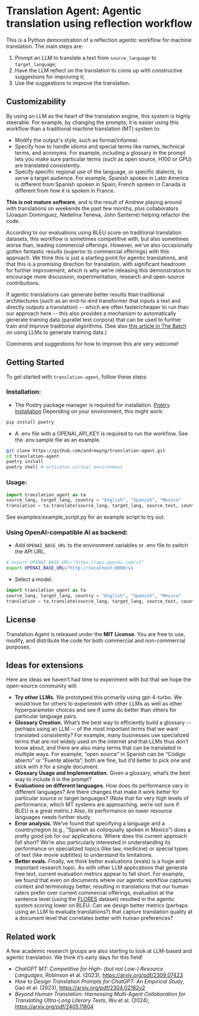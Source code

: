 # Translation Agent: Agentic translation using reflection workflow

This is a Python demonstration of a reflection agentic workflow for machine translation. The main steps are:
1. Prompt an LLM to translate a text from `source_language` to `target_language`;
2. Have the LLM reflect on the translation to come up with constructive suggestions for improving it;
3. Use the suggestions to improve the translation.

## Customizability

By using an LLM as the heart of the translation engine, this system is highly steerable. For example, by changing the prompts, it is easier using this workflow than a traditional machine translation (MT) system to:
- Modify the output's style, such as formal/informal.
- Specify how to handle idioms and special terms like names, technical terms, and acronyms. For example, including a glossary in the prompt lets you make sure particular terms (such as open source, H100 or GPU) are translated consistently.
- Specify specific regional use of the language, or specific dialects, to serve a target audience. For example, Spanish spoken in Latin America is different from Spanish spoken in Spain; French spoken in Canada is different from how it is spoken in France.

**This is not mature software**, and is the result of Andrew playing around with translations on weekends the past few months, plus collaborators (Joaquin Dominguez, Nedelina Teneva, John Santerre) helping refactor the code.

According to our evaluations using BLEU score on traditional translation datasets, this workflow is sometimes competitive with, but also sometimes worse than, leading commercial offerings. However, we’ve also occasionally gotten fantastic results (superior to commercial offerings) with this approach. We think this is just a starting point for agentic translations, and that this is a promising direction for translation, with significant headroom for further improvement, which is why we’re releasing this demonstration to encourage more discussion, experimentation, research and open-source contributions.

If agentic translations can generate better results than traditional architectures (such as an end-to-end transformer that inputs a text and directly outputs a translation) -- which are often faster/cheaper to run than our approach here -- this also provides a mechanism to automatically generate training data (parallel text corpora) that can be used to further train and improve traditional algorithms. (See also [this article in The Batch](https://www.deeplearning.ai/the-batch/building-models-that-learn-from-themselves/) on using LLMs to generate training data.)

Comments and suggestions for how to improve this are very welcome!


## Getting Started

To get started with `translation-agent`, follow these steps:

### Installation:
- The Poetry package manager is required for installation. [Poetry Installation](https://python-poetry.org/docs/#installation) Depending on your environment, this might work:

```bash
pip install poetry
```

- A .env file with a OPENAI_API_KEY is required to run the workflow. See the .env.sample file as an example.
```bash
git clone https://github.com/andrewyng/translation-agent.git
cd translation-agent
poetry install
poetry shell # activates virtual environment
```
### Usage:

```python
import translation_agent as ta
source_lang, target_lang, country = "English", "Spanish", "Mexico"
translation = ta.translate(source_lang, target_lang, source_text, country)
```
See examples/example_script.py for an example script to try out.

### Using OpenAI-compatible AI as backend:

- Add `OPENAI_BASE_URL` to the environment variables or .env file to switch the API URL.
```bash
# export OPENAI_BASE_URL="https://api.openai.com/v1"
export OPENAI_BASE_URL="http://localhost:8080/v1
```

- Select a model.
```python
import translation_agent as ta
source_lang, target_lang, country = "English", "Spanish", "Mexico"
translation = ta.translate(source_lang, target_lang, source_text, country, model = "llama-3-8b")
```

## License

Translation Agent is released under the **MIT License**. You are free to use, modify, and distribute the code
for both commercial and non-commercial purposes.

## Ideas for extensions

Here are ideas we haven’t had time to experiment with but that we hope the open-source community will:
- **Try other LLMs.** We prototyped this primarily using gpt-4-turbo. We would love for others to experiment with other LLMs as well as other hyperparameter choices and see if some do better than others for particular language pairs.
- **Glossary Creation.** What’s the best way to efficiently build a glossary -- perhaps using an LLM -- of the most important terms that we want translated consistently? For example, many businesses use specialized terms that are not widely used on the internet and that LLMs thus don’t know about, and there are also many terms that can be translated in multiple ways. For example, ”open source” in Spanish can be “Código abierto” or “Fuente abierta”; both are fine, but it’d better to pick one and stick with it for a single document.
- **Glossary Usage and Implementation.** Given a glossary, what’s the best way to include it in the prompt?
- **Evaluations on different languages.** How does its performance vary in different languages? Are there changes that make it work better for particular source or target languages? (Note that for very high levels of performance, which MT systems are approaching, we’re not sure if BLEU is a great metric.) Also, its performance on lower resource languages needs further study.
- **Error analysis.** We’ve found that specifying a language and a country/region (e.g., “Spanish as colloquially spoken in Mexico”) does a pretty good job for our applications. Where does the current approach fall short? We’re also particularly interested in understanding its performance on specialized topics (like law, medicine) or special types of text (like movie subtitles) to understand its limitations.
- **Better evals.** Finally, we think better evaluations (evals) is a huge and important research topic. As with other LLM applications that generate free text, current evaluation metrics appear to fall short. For example, we found that even on documents where our agentic workflow captures context and terminology better, resulting in translations that our human raters prefer over current commercial offerings, evaluation at the sentence level (using the [FLORES](https://github.com/facebookresearch/flores) dataset) resulted in the agentic system scoring lower on BLEU. Can we design better metrics (perhaps using an LLM to evaluate translations?) that capture translation quality at a document level that correlates better with human preferences?

## Related work

A few academic research groups are also starting to look at LLM-based and agentic translation. We think it’s early days for this field!
- *ChatGPT MT: Competitive for High- (but not Low-) Resource Languages*, Robinson et al. (2023), https://arxiv.org/pdf/2309.07423
- *How to Design Translation Prompts for ChatGPT: An Empirical Study*, Gao et al. (2023), https://arxiv.org/pdf/2304.02182v2
- *Beyond Human Translation: Harnessing Multi-Agent Collaboration for Translating Ultra-Long Literary Texts*, Wu et al. (2024),  https://arxiv.org/pdf/2405.11804
